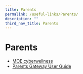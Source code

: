 ```yaml
---
title: Parents
permalink: /useful-links/Parents/
description: ""
third_nav_title: Parents
---
```

# Parents
*   [MOE cyberwellness](https://beta.moe.gov.sg/programmes/cyber-wellness/)
*   <a href="/files/Useful%20Links/User-Guide-for-Parents-on-Parents-Gateway.pdf" target="_blank">Parents Gateway User Guide</a>

